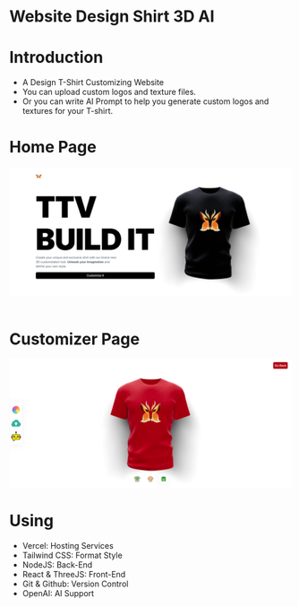 # Website Design Shirt 3D AI
# Introduction
- A Design T-Shirt Customizing Website
- You can upload custom logos and texture files.
- Or you can write AI Prompt to help you generate custom logos and textures for your T-shirt.

# Home Page
<div align=center>
    <a href="https://ttv-fe-design-shirt-ai.vercel.app/"><img src="./client/src/assets/home.png" /></a>
</div>

<br/>

# Customizer Page
<div align=center>
    <a href="https://ttv-fe-design-shirt-ai.vercel.app/"><img src="./client/src/assets/custom.png" /></a>
</div>

# Using

- Vercel: Hosting Services
- Tailwind CSS: Format Style
- NodeJS: Back-End
- React & ThreeJS: Front-End
- Git & Github: Version Control
- OpenAI: AI Support

[website]: https://ttv-fe-design-shirt-ai.vercel.app/
